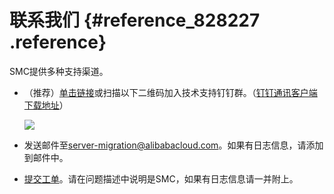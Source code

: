 # 联系我们 {#reference_828227 .reference}

SMC提供多种支持渠道。

-   （推荐）[单击链接](https://wx.dingtalk.com/invite-page/weixin.html?corpId=dingc9d6f7ff346016e135c2f4657eb6378f&inviterUid=F2460A59D575A69799372A3FA1525DE6&encodeDeptId=0054DC2B53AFE745)或扫描以下二维码加入技术支持钉钉群。（[钉钉通讯客户端下载地址](https://tms.dingtalk.com/markets/dingtalk/download)）

    ![](http://static-aliyun-doc.oss-cn-hangzhou.aliyuncs.com/assets/img/670021/156196582650548_zh-CN.png)

-   发送邮件至[server-migration@alibabacloud.com](mailto:server-migration@alibabacloud.com)。如果有日志信息，请添加到邮件中。

-   [提交工单](https://selfservice.console.aliyun.com/ticket/createIndex.htm)。请在问题描述中说明是SMC，如果有日志信息请一并附上。


